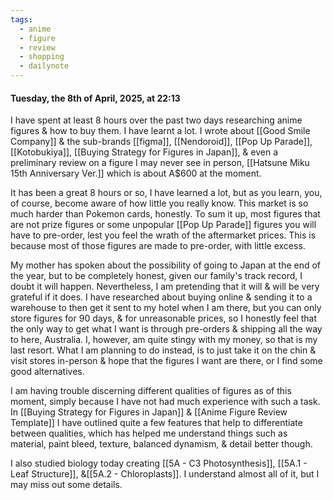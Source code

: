 ```yaml
---
tags:
  - anime
  - figure
  - review
  - shopping
  - dailynote
---
```

#### Tuesday, the 8th of April, 2025, at 22:13

I have spent at least 8 hours over the past two days researching anime figures & how to buy them. I have learnt a lot. I wrote about [[Good Smile Company]] & the sub-brands [[figma]], [[Nendoroid]], [[Pop Up Parade]], [[Kotobukiya]], [[Buying Strategy for Figures in Japan]], & even a preliminary review on a figure I may never see in person, [[Hatsune Miku 15th Anniversary Ver.]] which is about A$600 at the moment. 

It has been a great 8 hours or so, I have learned a lot, but as you learn, you, of course, become aware of how little you really know. This market is so much harder than Pokemon cards, honestly. To sum it up, most figures that are not prize figures or some unpopular [[Pop Up Parade]] figures you will have to pre-order, lest you feel the wrath of the aftermarket prices. This is because most of those figures are made to pre-order, with little excess. 

My mother has spoken about the possibility of going to Japan at the end of the year, but to be completely honest, given our family's track record, I doubt it will happen. Nevertheless, I am pretending that it will & will be very grateful if it does. I have researched about buying online & sending it to a warehouse to then get it sent to my hotel when I am there, but you can only store figures for 90 days, & for unreasonable prices, so I honestly feel that the only way to get what I want is through pre-orders & shipping all the way to here, Australia. I, however, am quite stingy with my money, so that is my last resort. What I am planning to do instead, is to just take it on the chin & visit stores in-person & hope that the figures I want are there, or I find some good alternatives.

I am having trouble discerning different qualities of figures as of this moment, simply because I have not had much experience with such a task. In [[Buying Strategy for Figures in Japan]] & [[Anime Figure Review Template]] I have outlined quite a few features that help to differentiate between qualities, which has helped me understand things such as material, paint bleed, texture, balanced dynamism, & detail better though.

I also studied biology today creating [[5A - C3 Photosynthesis]], [[5A.1 - Leaf Structure]], &[[5A.2 - Chloroplasts]]. I understand almost all of it, but I may miss out some details.